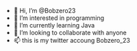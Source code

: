 - 👋 Hi, I’m @Bobzero23
- 👀 I’m interested in programming
- 🌱 I’m currently learning Java
- 💞️ I’m looking to collaborate with anyone
- 📫 this is my twitter accoung     Bobzero_23

<!---
Bobzero23/Bobzero23 is a ✨ special ✨ repository because its `README.md` (this file) appears on your GitHub profile.
You can click the Preview link to take a look at your changes.
--->
